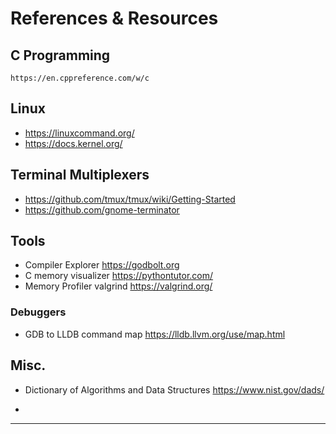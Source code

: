 # References & Resources

## C Programming
    https://en.cppreference.com/w/c

## Linux
   - https://linuxcommand.org/
   - https://docs.kernel.org/

## Terminal Multiplexers
   - https://github.com/tmux/tmux/wiki/Getting-Started
   - https://github.com/gnome-terminator


## Tools
   - Compiler Explorer
      https://godbolt.org
   - C memory visualizer
      https://pythontutor.com/
   - Memory Profiler
      valgrind https://valgrind.org/

### Debuggers
   - GDB to LLDB command map
      https://lldb.llvm.org/use/map.html


## Misc.
   - Dictionary of Algorithms and Data Structures
	https://www.nist.gov/dads/

   - 
---

